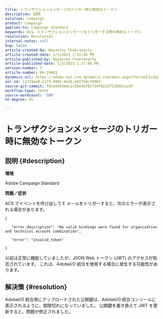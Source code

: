 ```yaml
---
title: トランザクションメッセージのトリガー時に無効なトークン
description: 説明
solution: Campaign
product: Campaign
applies-to: Campaign Standard
keywords: KCS、トランザクションメッセージをトリガーする際の無効なトークン
resolution: Resolution
internal-notes: null
bug: false
article-created-by: Nayanika Chakravarty
article-created-date: 1/3/2023 1:31:45 PM
article-published-by: Nayanika Chakravarty
article-published-date: 1/3/2023 1:37:08 PM
version-number: 3
article-number: KA-19403
dynamics-url: https://adobe-ent.crm.dynamics.com/main.aspx?forceUCI=1&pagetype=entityrecord&etn=knowledgearticle&id=e553d6f3-6a8b-ed11-81ac-6045bd006149
exl-id: 12339aa8-2179-408b-9e2b-941750cf6062
source-git-commit: f03a9d45b6c1c28e3b701f39f022d75180bcac0f
workflow-type: tm+mt
source-wordcount: '100'
ht-degree: 9%

---
```


# トランザクションメッセージのトリガー時に無効なトークン

## 説明 {#description}


<b>環境</b>

Adobe Campaign Standard

<b>問題／症状</b>

ACS でイベントを呼び出して E メールをトリガーすると、次のエラーが表示される場合があります。






```
{

   "error_description": "No valid bindings were found for organization and technical account combination",

   "error": "invalid_token"

}
```






以前は正常に機能していましたが、JSON Web トークン (JWT) のアクセスが拒否されています。 これは、AdobeI/O 統合を使用する場合に発生する可能性があります。


## 解決策 {#resolution}


AdobeI/O 統合用にアップロードされた公開鍵は、AdobeI/O 統合コンソールに表示されるように、期限切れになっていました。 公開鍵を置き換えて JWT を更新すると、問題が修正されました。
